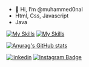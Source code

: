 - 👋 Hi, I’m @muhammed0nal
- Html, Css, Javascript
- Java

[![My Skills](https://skills.thijs.gg/icons?i=js,html,css)](https://skills.thijs.gg)
[![My Skills](https://skills.thijs.gg/icons?i=java&theme=light)](https://skills.thijs.gg)

[![Anurag's GitHub stats](https://github-readme-stats.vercel.app/api?username=muhammed0nal)](https://github.com/anuraghazra/github-readme-stats)

[![linkedin](https://img.shields.io/badge/Linkedin-000000?style=for-the-badge&logo=Linkedin&logoColor=white)](https://www.linkedin.com/in/muhammed-onal-1b347a223/)
[![Instagram Badge](https://img.shields.io/badge/-Instagram-C13584?style=flat-quare&labelColor=C13584&logo=instagram&logoColor=white&link=link)](https://instagram.com/muhammed0nal?igshid=MzNlNGNkZWQ4Mg==)

<!---
muhammed0nal/muhammed0nal is a ✨ special ✨ repository because its `README.md` (this file) appears on your GitHub profile.
You can click the Preview link to take a look at your changes.
--->
